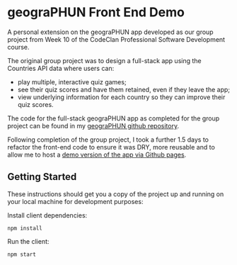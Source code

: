 # geograPHUN Front End Demo

A personal extension on the geograPHUN app developed as our group project from Week 10 of the CodeClan Professional Software Development course. 

The original group project was to design a full-stack app using the Countries API data where users can: 
- play multiple, interactive quiz games;
- see their quiz scores and have them retained, even if they leave the app;
- view underlying information for each country so they can improve their quiz scores.

The code for the full-stack geograPHUN app as completed for the group project can be found in my [geograPHUN github repository](https://github.com/louise3112/geograPHUN).

Following completion of the group project, I took a further 1.5 days to refactor the front-end code to ensure it was DRY, more reusable and to allow me to host a [demo version of the app via Github pages](https://louise3112.github.io/geographun-demo/).


## Getting Started
These instructions should get you a copy of the project up and running on your local machine for development purposes:

Install client dependencies:
```
npm install
```

Run the client:
```
npm start
```
